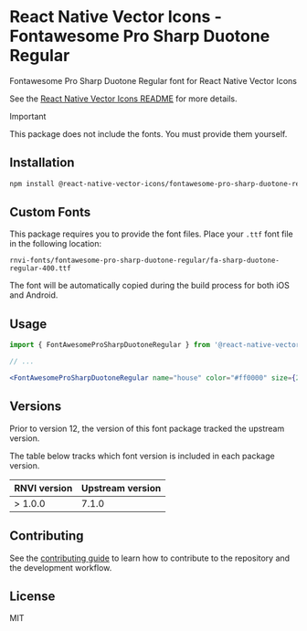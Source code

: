 # React Native Vector Icons - Fontawesome Pro Sharp Duotone Regular

Fontawesome Pro Sharp Duotone Regular font for React Native Vector Icons

See the [React Native Vector Icons README](../../README.md) for more details.

> [!IMPORTANT]
> This package does not include the fonts. You must provide them yourself.

## Installation

```sh
npm install @react-native-vector-icons/fontawesome-pro-sharp-duotone-regular
```

## Custom Fonts

This package requires you to provide the font files. Place your `.ttf` font
file in the following location:

```
rnvi-fonts/fontawesome-pro-sharp-duotone-regular/fa-sharp-duotone-regular-400.ttf
```

The font will be automatically copied during the build process for both iOS and
Android.

## Usage

```jsx
import { FontAwesomeProSharpDuotoneRegular } from '@react-native-vector-icons/fontawesome-pro-sharp-duotone-regular';

// ...

<FontAwesomeProSharpDuotoneRegular name="house" color="#ff0000" size={20} />
```

## Versions

Prior to version 12, the version of this font package tracked the upstream version.

The table below tracks which font version is included in each package version.

| RNVI version | Upstream version |
| ------------ | ---------------- |
| &gt; 1.0.0 | 7.1.0 |

## Contributing

See the [contributing guide](../../CONTRIBUTING.md) to learn how to contribute to the repository and the development workflow.

## License

MIT
